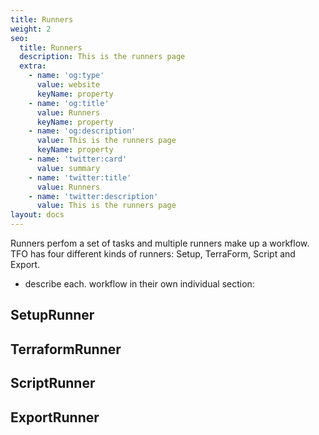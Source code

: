```yaml
---
title: Runners
weight: 2
seo:
  title: Runners
  description: This is the runners page
  extra:
    - name: 'og:type'
      value: website
      keyName: property
    - name: 'og:title'
      value: Runners
      keyName: property
    - name: 'og:description'
      value: This is the runners page
      keyName: property
    - name: 'twitter:card'
      value: summary
    - name: 'twitter:title'
      value: Runners
    - name: 'twitter:description'
      value: This is the runners page
layout: docs
---
```




Runners perfom a set of tasks and multiple runners make up a workflow. TFO has four
different kinds of runners: Setup, TerraForm, Script and Export.

- describe each. workflow in their own individual section:

## SetupRunner

## TerraformRunner

## ScriptRunner

## ExportRunner
